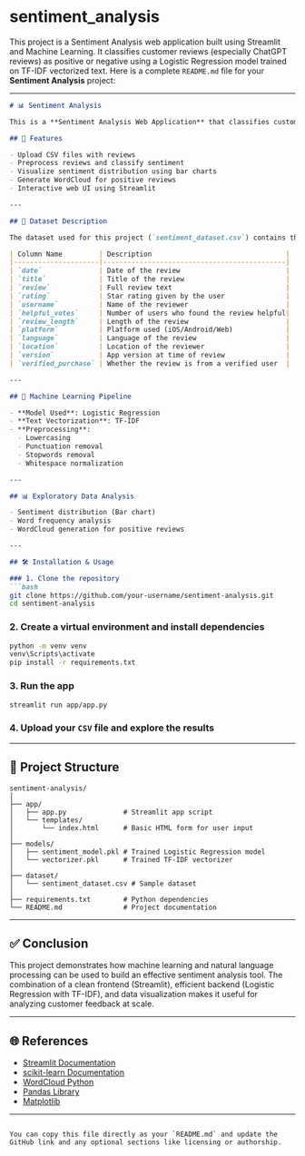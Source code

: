 # sentiment_analysis
This project is a Sentiment Analysis web application built using Streamlit and Machine Learning. It classifies customer reviews (especially ChatGPT reviews) as positive or negative using a Logistic Regression model trained on TF-IDF vectorized text.
Here is a complete `README.md` file for your **Sentiment Analysis** project:

---

````markdown
# 📊 Sentiment Analysis

This is a **Sentiment Analysis Web Application** that classifies customer reviews as either **positive** or **negative** using a trained **Logistic Regression** model. The app is built using **Streamlit** and supports user file uploads, sentiment prediction, visualization, and word cloud generation.

## 🔧 Features

- Upload CSV files with reviews
- Preprocess reviews and classify sentiment
- Visualize sentiment distribution using bar charts
- Generate WordCloud for positive reviews
- Interactive web UI using Streamlit

---

## 📁 Dataset Description

The dataset used for this project (`sentiment_dataset.csv`) contains the following columns:

| Column Name         | Description                                 |
|---------------------|---------------------------------------------|
| `date`              | Date of the review                          |
| `title`             | Title of the review                         |
| `review`            | Full review text                            |
| `rating`            | Star rating given by the user               |
| `username`          | Name of the reviewer                        |
| `helpful_votes`     | Number of users who found the review helpful|
| `review_length`     | Length of the review                        |
| `platform`          | Platform used (iOS/Android/Web)             |
| `language`          | Language of the review                      |
| `location`          | Location of the reviewer                    |
| `version`           | App version at time of review               |
| `verified_purchase` | Whether the review is from a verified user  |

---

## 🧠 Machine Learning Pipeline

- **Model Used**: Logistic Regression
- **Text Vectorization**: TF-IDF
- **Preprocessing**:
  - Lowercasing
  - Punctuation removal
  - Stopwords removal
  - Whitespace normalization

---

## 📊 Exploratory Data Analysis

- Sentiment distribution (Bar chart)
- Word frequency analysis
- WordCloud generation for positive reviews

---

## 🛠️ Installation & Usage

### 1. Clone the repository
```bash
git clone https://github.com/your-username/sentiment-analysis.git
cd sentiment-analysis
````

### 2. Create a virtual environment and install dependencies

```bash
python -m venv venv
venv\Scripts\activate
pip install -r requirements.txt
```

### 3. Run the app

```bash
streamlit run app/app.py
```

### 4. Upload your `CSV` file and explore the results

---

## 📂 Project Structure

```
sentiment-analysis/
│
├── app/
│   ├── app.py              # Streamlit app script
│   └── templates/
│       └── index.html      # Basic HTML form for user input
│
├── models/
│   ├── sentiment_model.pkl # Trained Logistic Regression model
│   └── vectorizer.pkl      # Trained TF-IDF vectorizer
│
├── dataset/
│   └── sentiment_dataset.csv # Sample dataset
│
├── requirements.txt        # Python dependencies
└── README.md               # Project documentation
```

---

## ✅ Conclusion

This project demonstrates how machine learning and natural language processing can be used to build an effective sentiment analysis tool. The combination of a clean frontend (Streamlit), efficient backend (Logistic Regression with TF-IDF), and data visualization makes it useful for analyzing customer feedback at scale.

---

## 🌐 References

* [Streamlit Documentation](https://docs.streamlit.io/)
* [scikit-learn Documentation](https://scikit-learn.org/stable/)
* [WordCloud Python](https://amueller.github.io/word_cloud/)
* [Pandas Library](https://pandas.pydata.org/)
* [Matplotlib](https://matplotlib.org/)

---

```

You can copy this file directly as your `README.md` and update the GitHub link and any optional sections like licensing or authorship.
```
